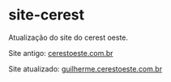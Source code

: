 # site-cerest
Atualização do site do cerest oeste.

Site antigo:
[cerestoeste.com.br](cerestoeste.com.br)

Site atualizado:
[guilherme.cerestoeste.com.br](guilherme.cerestoeste.com.br)


<!-- Link LARAVEL e pesquisa correta google
Exemplo: Laravel -beginners site: laracasts.com
https://www.linkedin.com/pulse/dicas-para-aprender-laravel-mais-rapidamente-rafael-gitahy-machado -->
